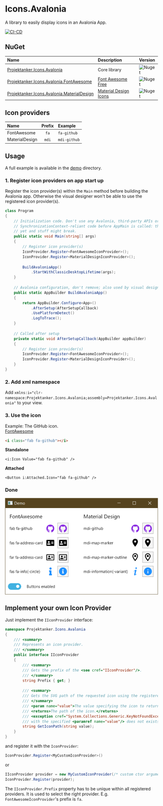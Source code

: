 # Icons.Avalonia
A library to easily display icons in an Avalonia App.

[![CI-CD](https://github.com/Projektanker/Icons.Avalonia/actions/workflows/ci-cd.yml/badge.svg)](https://github.com/Projektanker/Icons.Avalonia/actions/workflows/ci-cd.yml)

## NuGet
| Name | Description | Version |
|:-|:-|:-|
| [Projektanker.Icons.Avalonia](https://www.nuget.org/packages/Projektanker.Icons.Avalonia/) | Core library | ![Nuget](https://img.shields.io/nuget/v/Projektanker.Icons.Avalonia) |
| [Projektanker.Icons.Avalonia.FontAwesome](https://www.nuget.org/packages/Projektanker.Icons.Avalonia.FontAwesome/) | [Font Awesome Free](https://fontawesome.com) | ![Nuget](https://img.shields.io/nuget/v/Projektanker.Icons.Avalonia.FontAwesome) |
| [Projektanker.Icons.Avalonia.MaterialDesign](https://www.nuget.org/packages/Projektanker.Icons.Avalonia.MaterialDesign/) | [Material Design Icons](https://materialdesignicons.com/) | ![Nuget](https://img.shields.io/nuget/v/Projektanker.Icons.Avalonia.MaterialDesign) |

## Icon providers
| Name | Prefix | Example|
|:-|:-:|:-|
|FontAwesome| `fa` | `fa-github`
|MaterialDesign| `mdi` | `mdi-github`
## Usage
A full example is available in the [demo](demo) directory.

### 1. Register icon providers on app start up
Register the icon provider(s) within the `Main` method before building the Avalonia app. Otherwise the visual designer won't be able to use the registered icon provider(s).
```csharp
class Program
{
    // Initialization code. Don't use any Avalonia, third-party APIs or any
    // SynchronizationContext-reliant code before AppMain is called: things aren't initialized
    // yet and stuff might break.
    public static void Main(string[] args)
    {
        // Register icon provider(s)
        IconProvider.Register<FontAwesomeIconProvider>();
        IconProvider.Register<MaterialDesignIconProvider>();

        BuildAvaloniaApp()
            .StartWithClassicDesktopLifetime(args);
    }

    // Avalonia configuration, don't remove; also used by visual designer.
    public static AppBuilder BuildAvaloniaApp()
    {
        return AppBuilder.Configure<App>()
            .AfterSetup(AfterSetupCallback)
            .UsePlatformDetect()
            .LogToTrace();
    }
    
    // Called after setup
    private static void AfterSetupCallback(AppBuilder appBuilder)
    {
        // Register icon provider(s)
        IconProvider.Register<FontAwesomeIconProvider>();
        IconProvider.Register<MaterialDesignIconProvider>();
    }
}
```

### 2. Add xml namespace

Add `xmlns:i="clr-namespace:Projektanker.Icons.Avalonia;assembly=Projektanker.Icons.Avalonia"` to your view.

### 3. Use the icon
Example: The GitHub icon.  
[FontAwesome](https://fontawesome.com/icons/github?style=brands)
```html
<i class="fab fa-github"></i>
```

**Standalone**
```xaml
<i:Icon Value="fab fa-github" />
```

**Attached**
```xaml
<Button i:Attached.Icon="fab fa-github" />
```

### Done

![Screenshot](resources/demo.png)

## Implement your own Icon Provider
Just implement the `IIconProvider` interface:
```csharp
namespace Projektanker.Icons.Avalonia
{
    /// <summary>
    /// Represents an icon provider.
    /// </summary>
    public interface IIconProvider
    {
        /// <summary>
        /// Gets the prefix of the <see cref="IIconProvider"/>.
        /// </summary>
        string Prefix { get; }

        /// <summary>
        /// Gets the SVG path of the requested icon using the registered icon providers.
        /// </summary>
        /// <param name="value">The value specifying the icon to return it's path from.</param>
        /// <returns>The path of the icon.</returns>
        /// <exception cref="System.Collections.Generic.KeyNotFoundException">The icon associated
        /// with the specified <paramref name="value"/> does not exists.</exception>
        string GetIconPath(string value);
    }
}
```
and register it with the `IconProvider`:
```csharp
IconProvider.Register<MyCustomIconProvider>()
```
or
```csharp
IIconProvider provider = new MyCustomIconProvider(/* custom ctor arguments */);
IconProvider.Register(provider);
```

The `IIconProvider.Prefix` property has to be unique within all registered providers. It is used to select the right provider. E.g. `FontAwesomeIconProvider`'s prefix is `fa`.
